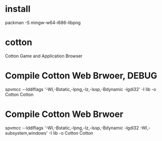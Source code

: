 # install
  
  packman -S mingw-w64-i686-libpng

# cotton
Cotton Game and Application Browser
  
  # Compile Cotton Web Brwoer, DEBUG
  spvmcc --lddlflags '-Wl,-Bstatic,-lpng,-lz,-lssp,-Bdynamic -lgdi32' -I lib -o Cotton Cotton
  
  # Compile Cotton Web Brwoer
  spvmcc --lddlflags '-Wl,-Bstatic,-lpng,-lz,-lssp,-Bdynamic -lgdi32 -Wl,-subsystem,windows' -I lib -o Cotton Cotton
